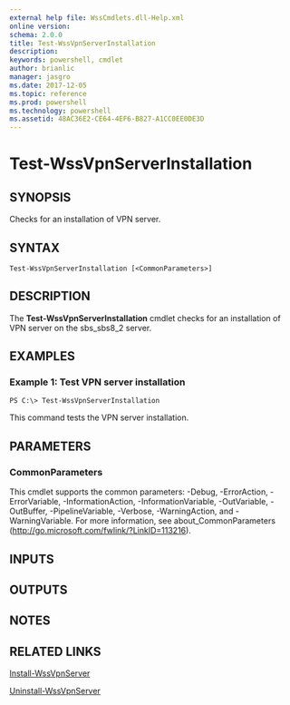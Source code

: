 ```yaml
---
external help file: WssCmdlets.dll-Help.xml
online version: 
schema: 2.0.0
title: Test-WssVpnServerInstallation
description: 
keywords: powershell, cmdlet
author: brianlic
manager: jasgro
ms.date: 2017-12-05
ms.topic: reference
ms.prod: powershell
ms.technology: powershell
ms.assetid: 48AC36E2-CE64-4EF6-B827-A1CC0EE0DE3D
---
```


# Test-WssVpnServerInstallation

## SYNOPSIS
Checks for an installation of VPN server.

## SYNTAX

```
Test-WssVpnServerInstallation [<CommonParameters>]
```

## DESCRIPTION
The **Test-WssVpnServerInstallation** cmdlet checks for an installation of VPN server on the sbs_sbs8_2 server.

## EXAMPLES

### Example 1: Test VPN server installation
```
PS C:\> Test-WssVpnServerInstallation
```

This command tests the VPN server installation.

## PARAMETERS

### CommonParameters
This cmdlet supports the common parameters: -Debug, -ErrorAction, -ErrorVariable, -InformationAction, -InformationVariable, -OutVariable, -OutBuffer, -PipelineVariable, -Verbose, -WarningAction, and -WarningVariable. For more information, see about_CommonParameters (http://go.microsoft.com/fwlink/?LinkID=113216).

## INPUTS

## OUTPUTS

## NOTES

## RELATED LINKS

[Install-WssVpnServer](./Install-WssVpnServer.md)

[Uninstall-WssVpnServer](./Uninstall-WssVpnServer.md)

